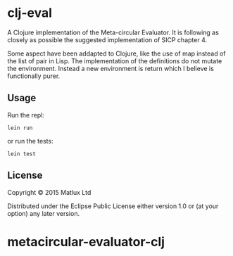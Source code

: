 # clj-eval

A Clojure implementation of the Meta-circular Evaluator. It is following as closely as possible the suggested implementation of SICP chapter 4.

Some aspect have been addapted to Clojure, like the use of map instead of the list of pair in Lisp. The implementation of the definitions do not mutate the environment. Instead a new environment is return which I believe is functionally purer.

## Usage


Run the repl:
```
lein run
```

or run the tests:
```
lein test
```

## License

Copyright © 2015 Matlux Ltd

Distributed under the Eclipse Public License either version 1.0 or (at
your option) any later version.
# metacircular-evaluator-clj
